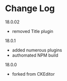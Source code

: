 # Change Log

18.0.02
- removed Title plugin

18.0.1
- added numerous plugins
- authomated NPM build

18.0.0
- forked from CKEditor